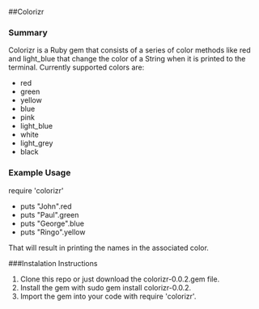 ##Colorizr
### Summary
Colorizr is a Ruby gem that consists of a series of color methods like red and light_blue that change the color of a String when it is printed to the terminal. Currently supported colors are:
 - red
 - green
 - yellow
 - blue
 - pink
 - light_blue
 - white
 - light_grey
 - black
### Example Usage

require 'colorizr' 

 - puts "John".red
 - puts "Paul".green
 - puts "George".blue
 - puts "Ringo".yellow

That will result in printing the names in the associated color.

###Instalation Instructions
1. Clone this repo or just download the colorizr-0.0.2.gem file.
2. Install the gem with sudo gem install colorizr-0.0.2.
3. Import the gem into your code with require 'colorizr'.
